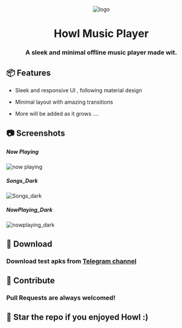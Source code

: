 <div align="center">

![logo](https://raw.githubusercontent.com/MrWooltrest/Howl/alpha/app/src/main/res/mipmap-xhdpi/ic_launcher_foreground.webp)

# Howl Music Player

### A sleek and minimal offline music player made wit. 

<div align="left">

## :package: Features 

- Sleek and responsive UI , following material design

- Minimal layout with amazing transitions 

- More will be added as it grows ....


## :camera: Screenshots

##### Now Playing

![now playing](https://telegra.ph/file/4b6687a469633d132aeb1.jpg)

##### Songs_Dark

![Songs_dark](https://telegra.ph/file/5dae580a9b31aba923d4e.jpg)

##### NowPlaying_Dark

![nowplaying_dark](https://telegra.ph/file/1b0d282b79e5ac51034b5.jpg)



  
## :iphone: Download

### Download test apks from [Telegram channel](https://telegram.me/IamlookerBuilds)


## :wave: Contribute 

### Pull Requests are always welcomed! 

## 🌟 Star  the repo if you enjoyed Howl :)
